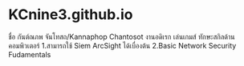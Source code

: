 # KCnine3.github.io

ชื่อ กันต์ณภพ จันโทสถ/Kannaphop Chantosot
งานอดิเรก เล่นเกมส์
ทักษะสกิลด้านคอมพิวเตอร์ 
1.สามารถใช้ Siem ArcSight ได้เบื่องต้น
2.Basic Network Security Fudamentals
 
